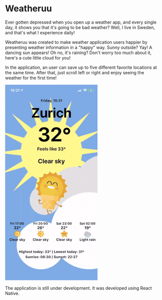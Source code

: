 # Weatheruu

Ever gotten depressed when you open up a weather app, and every single day, it shows you that it's going to be bad weather? Well, I live in Sweden, and that's what I experience daily!

Weatheruu was created to make weather application users happier by presenting weather information in a "happy" way. Sunny outside? Yay! A dancing sun appears! Oh no, it's raining? Don't worry too much about it, here's a cute little cloud for you!

In the application, an user can save up to five different favorite locations at the same time. After that, just scroll left or right and enjoy seeing the weather for the first time!

![](readme.gif)

The application is still under development. It was developed using React Native.
